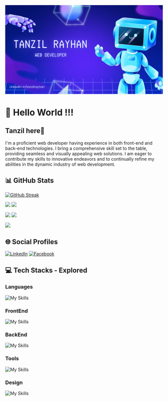 <a href="">
<img src="./images/Profile-Cover.png" />
</a>

<br>

# 💫 Hello World !!!
## Tanzil here👋

I'm a proficient web developer having experience in both front-end and back-end technologies. I bring a comprehensive skill set to the table, providing seamless and visually appealing web solutions. I am eager to contribute my skills to innovative endeavors and to continually refine my abilities in the dynamic industry of web development.
<br>

## 📊 GitHub Stats


[![GitHub Streak](https://github-readme-streak-stats.herokuapp.com?user=tanzilrayhan&theme=tokyonight&hide_border=true)](https://git.io/streak-stats)

![](http://github-profile-summary-cards.vercel.app/api/cards/repos-per-language?username=tanzilrayhan&theme=tokyonight) ![](http://github-profile-summary-cards.vercel.app/api/cards/most-commit-language?username=tanzilrayhan&theme=tokyonight)

![](http://github-profile-summary-cards.vercel.app/api/cards/stats?username=tanzilrayhan&theme=tokyonight) ![](http://github-profile-summary-cards.vercel.app/api/cards/productive-time?username=tanzilrayhan&theme=tokyonight&utcOffset=8)

![](http://github-profile-summary-cards.vercel.app/api/cards/profile-details?username=tanzilrayhan&theme=tokyonight)







## 🌐 Social Profiles

[![LinkedIn](https://img.shields.io/badge/LinkedIn-%230077B5.svg?logo=linkedin&logoColor=white)](https://linkedin.com/in/tanzilrayhan)  [![Facebook](https://img.shields.io/badge/Facebook-%231877F2.svg?logo=Facebook&logoColor=white)](https://facebook.com/tanzilrayhan2001)

## 💻 Tech Stacks - Explored

### Languages 
![My Skills](https://skillicons.dev/icons?i=c,cpp,py,java,js,ts)
### FrontEnd 
![My Skills](https://skillicons.dev/icons?i=react,nextjs,js,html,css,bootstrap,sass,tailwind,materialui)
### BackEnd 
![My Skills](https://skillicons.dev/icons?i=nodejs,express,mongo,firebase,mysql)
### Tools 
![My Skills](https://skillicons.dev/icons?i=git,github,vscode,vercel,netlify,vite,)
### Design 
![My Skills](https://skillicons.dev/icons?i=figma,ps,ai,)
